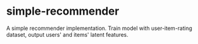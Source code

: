 # simple-recommender
A simple recommender implementation. Train model with user-item-rating dataset, output users' and items' latent features.
